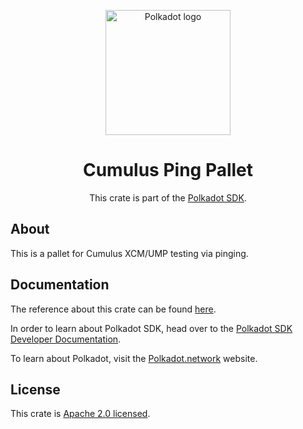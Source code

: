 <div align="center">

<img
alt="Polkadot logo" width="200"
src="https://raw.githubusercontent.com/paritytech/polkadot-sdk/rzadp/readmes/docs/images/Polkadot_Logo_Horizontal_Pink_BlackOnWhite.png">

# Cumulus Ping Pallet

This crate is part of the [Polkadot SDK](https://github.com/paritytech/polkadot-sdk/).

</div>

## About

This is a pallet for Cumulus XCM/UMP testing via pinging.

## Documentation

The reference about this crate can be found [here](https://paritytech.github.io/polkadot-sdk/master/cumulus_ping).

In order to learn about Polkadot SDK, head over to the [Polkadot SDK Developer Documentation](https://paritytech.github.io/polkadot-sdk/master/polkadot_sdk_docs/index.html).

To learn about Polkadot, visit the [Polkadot.network](https://polkadot.network/) website.

## License

This crate is [Apache 2.0 licensed](https://spdx.org/licenses/Apache-2.0.html).
